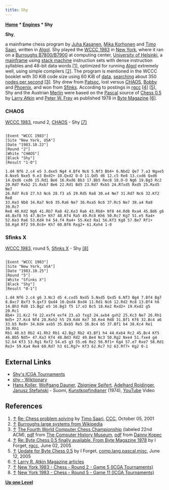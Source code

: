 ```yaml
---
title: Shy
---
```

**[Home](Home "Home") \* [Engines](Engines "Engines") \* Shy**


**Shy**,  

a mainframe chess program by [Juha Kasanen](Juha_Kasanen "Juha Kasanen"), [Mika Korhonen](Mika_Korhonen "Mika Korhonen") and [Timo Saari](Timo_Saari "Timo Saari"), written in [Algol](Algol "Algol"). Shy played the [WCCC 1983](WCCC_1983 "WCCC 1983") in [New York](https://en.wikipedia.org/wiki/New_York_City), where it ran on a [Burroughs B7800/B7900](Burroughs_B-5500 "Burroughs B-5500") at computing center, [University of Helsinki](University_of_Helsinki "University of Helsinki"), a [mainframe](https://en.wikipedia.org/wiki/Mainframe_computer) using [stack machine](https://en.wikipedia.org/wiki/Stack_machine) instruction sets with dense instruction syllables and 48-bit data words <a id="cite-note-1" href="#cite-ref-1">[1]</a>, optimized for running [Algol](Algol "Algol") extremely well, using simple compilers <a id="cite-note-2" href="#cite-ref-2">[2]</a>. The program is mentioned in the WCCC booklet with 30 KiB code size using 60 KiB of [data](Data "Data"), [searching](Search "Search") about 350 [nodes per second](Nodes_per_Second "Nodes per Second") <a id="cite-note-3" href="#cite-ref-3">[3]</a>. Shy drew from [Patsoc](Patsoc "Patsoc"), lost versus [CHAOS](CHAOS "CHAOS"), [Bobby](Bobby "Bobby") and [Phoenix](Phoenix "Phoenix"), and won from [Sfinks](Sfinks "Sfinks"). According to postings in [rgcc](Computer_Chess_Forums "Computer Chess Forums") <a id="cite-note-4" href="#cite-ref-4">[4]</a> <a id="cite-note-5" href="#cite-ref-5">[5]</a>, Shy and the Austrian [Merlin](Merlin "Merlin") were based on the [Pascal](Pascal "Pascal") source of [Chess 0.5](Chess_0.5 "Chess 0.5") by [Larry Atkin](Larry_Atkin "Larry Atkin") and [Peter W. Frey](Peter_W._Frey "Peter W. Frey") as published 1978 in [Byte Magazine](Byte_Magazine "Byte Magazine") <a id="cite-note-6" href="#cite-ref-6">[6]</a>.



### CHAOS


[WCCC 1983](WCCC_1983 "WCCC 1983"), round 2, [CHAOS](CHAOS "CHAOS") - Shy <a id="cite-note-7" href="#cite-ref-7">[7]</a>




```

[Event "WCCC 1983"]
[Site "New York, USA"]
[Date "1983.10.22"]
[Round "2"]
[White "CHAOS"]
[Black "Shy"]
[Result "1-0"]

1.d4 Nf6 2.c4 e5 3.dxe5 Ng4 4.Bf4 Nc6 5.Nf3 Bb4+ 6.Nbd2 Qe7 7.a3 Ngxe5 
8.Nxe5 Nxe5 9.e3 Bxd2+ 10.Qxd2 O-O 11.Qd5 d6 12.c5 Re8 13.cxd6 Qxd6 
14.Qxd6 cxd6 15.Rd1 Be6 16.Rxd6 Bb3 17.Bb5 Rec8 18.O-O Ng6 19.Bg3 Rc2 
20.Rd7 Rxb2 21.Rxb7 Be6 22.Rd1 Bd5 23.Rd7 Rxb5 24.R7xd5 Rxd5 25.Rxd5 Ne7 
26.Rd7 Rc8 27.h3 Nc6 28.f3 a5 29.Rd5 Ra8 30.e4 Ne7 31.Rd7 Nc6 32.Kf2 Re8 
33.Ke3 Nb8 34.Ra7 Nc6 35.Ra6 Ne7 36.Rxa5 Nc6 37.Rc5 Ne7 38.a4 Ra8 39.Rc7 
Re8 40.Kd2 Ng6 41.Rb7 Ra8 42.Ke3 Ra6 43.Rb8+ Nf8 44.Rd8 Rxa4 45.Bd6 g6 
46.Bxf8 h5 47.Bc5+ Kh7 48.Kf4 Ra5 49.Rc8 Kh6 50.Rc7 Kg7 51.e5 Ra4+ 
52.Ke3 Ra6 53.Kd4 h4 54.f4 Ra4+ 55.Ke3 Ra1 56.Kf3 Kg8 57.Be7 Rf1+ 
58.Kg4 Rf2 59.Rc8+ Kh7 60.Bf6 Rxg2+ 61.Kxh4 1-0 

```

### Sfinks X


[WCCC 1983](WCCC_1983 "WCCC 1983"), round 5, [Sfinks X](Sfinks "Sfinks") - Shy <a id="cite-note-8" href="#cite-ref-8">[8]</a>




```

[Event "WCCC 1983"]
[Site "New York, USA"]
[Date "1983.10.25"]
[Round "5"]
[White "Sfinks X"]
[Black "Shy"]
[Result "0-1"]

1.d4 Nf6 2.c4 g6 3.Nc3 d5 4.cxd5 Nxd5 5.Nxd5 Qxd5 6.Nf3 Bg4 7.Bf4 Bg7 
8.Bxc7 Bxf3 9.gxf3 Qxd4 10.Qxd4 Bxd4 11.Rd1 Nc6 12.Rd2 Rc8 13.Bf4 h6 
14.Bh3 Rd8 15.Bg2 e5 16.Bg3 f5 17.e3 Bc5 18.Ke2 Rxd2+ 19.Kxd2 g5 20.Rc1 
Bb4+ 21.Kc2 f4 22.exf4 exf4 23.a3 fxg3 24.axb4 gxh2 25.Kc3 Ne7 26.Rh1 
Nd5+ 27.Kc4 Nf4 28.Rxh2 h5 29.Kd4 Ke7 30.Ke4 Rd8 31.Bf1 Kf6 32.Bc4 a6 
33.b5 Re8+ 34.Kd4 axb5 35.Bxb5 Re5 36.Bc4 b5 37.Bf1 b4 38.Kc4 Re1 39.Rh1
Rb1 40.b3 Rb2 41.Rh2 Rb1 42.Bg2 Rb2 43.Bf1 h4 44.Kxb4 Rc2 45.Bc4 Kf5 
46.Bb5 Nd5+ 47.Ka3 Kf4 48.Bd3 Rd2 49.Be4 Nc3 50.Rg2 Nxe4 51.fxe4 g4 
52.b4 Kf3 53.Rg1 Rxf2 54.e5 g3 55.e6 Re2 56.Rf1+ Kg4 57.e7 Rxe7 58.Rd1 
Re3+ 59.Ka4 Re4 60.Rd7 h3 61.Rg7+ Kf3 62.Rc7 h2 63.Rf7+ Kg2 0-1 

```

## External Links


* [Shy's ICGA Tournaments](https://www.game-ai-forum.org/icga-tournaments/program.php?id=416)
* [shy - Wiktionary](https://en.wiktionary.org/wiki/shy)
* [Hans Koller](Category:Hans_Koller "Category:Hans Koller"), [Wolfgang Dauner](Category:Wolfgang_Dauner "Category:Wolfgang Dauner"), [Zbigniew Seifert](Category:Zbigniew_Seifert "Category:Zbigniew Seifert"), [Adelhard Roidinger](https://en.wikipedia.org/wiki/Adelhard_Roidinger), [Janusz Stefański](https://pl.wikipedia.org/wiki/Janusz_Stefa%C5%84ski) - Suomi, [Kunstkopfindianer](https://www.discogs.com/de/Hans-Koller-Wolfgang-Dauner-Adelhard-Roidinger-Zbigniew-Seifert-Janusz-Stefanski-Kunstkopfindianer/release/2621466) (1974), [YouTube](https://en.wikipedia.org/wiki/YouTube) Video


 
## References


1. <a id="cite-ref-1" href="#cite-note-1">↑</a> [Re: Chess problem solving](https://www.stmintz.com/ccc/index.php?id=191935) by [Timo Saari](Timo_Saari "Timo Saari"), [CCC](CCC "CCC"), October 05, 2001
2. <a id="cite-ref-2" href="#cite-note-2">↑</a> [Burroughs large systems from Wikipedia](https://en.wikipedia.org/wiki/Burroughs_large_systems)
3. <a id="cite-ref-3" href="#cite-note-3">↑</a> [The Fourth World Computer Chess Championship](http://www.computerhistory.org/chess/full_record.php?iid=doc-431614f6c8af8) (labeled 22nd ACM), [pdf](http://archive.computerhistory.org/projects/chess/related_materials/text/3-1%20and%203-2%20and%203-3%20and%204-3.1983_WCCC/1983-%20WCCC.062303061.sm.pdf) from [The Computer History Museum](The_Computer_History_Museum "The Computer History Museum"), [pdf](http://www.sci.brooklyn.cuny.edu/%7Ekopec/Publications/Publications/O_36_C.pdf) from [Danny Kopec](Danny_Kopec "Danny Kopec")
4. <a id="cite-ref-4" href="#cite-note-4">↑</a> [Re: Byte Chess 0.5 finally available. From Byte Magazine 1978](http://groups.google.com/group/rec.games.chess.computer/msg/d6da2b3b0fbcb50e) by I Forget, [rgcc](Computer_Chess_Forums "Computer Chess Forums"), June 02, 2005
5. <a id="cite-ref-5" href="#cite-note-5">↑</a> [Update for Byte Chess 0.5](http://groups.google.com/group/comp.lang.pascal.misc/browse_frm/thread/13268077738fa33) by I Forget, [comp.lang.pascal.misc](http://groups.google.com/group/comp.lang.pascal.misc/topics), June 12, 2005
6. <a id="cite-ref-6" href="#cite-note-6">↑</a> [Larry R. Atkin Magazine articles](http://www.devili.iki.fi/library/author/1442.en.html)
7. <a id="cite-ref-7" href="#cite-note-7">↑</a> [New York 1983 - Chess - Round 2 - Game 5 (ICGA Tournaments)](https://www.game-ai-forum.org/icga-tournaments/round.php?tournament=65&round=2&id=5)
8. <a id="cite-ref-8" href="#cite-note-8">↑</a> [New York 1983 - Chess - Round 5 - Game 11 (ICGA Tournaments)](https://www.game-ai-forum.org/icga-tournaments/round.php?tournament=65&round=5&id=11)

**[Up one Level](Engines "Engines")**







 
